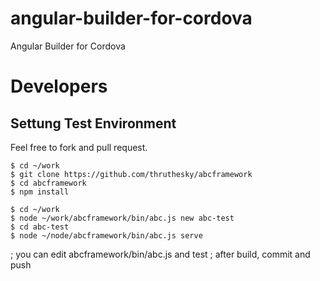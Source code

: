 # angular-builder-for-cordova
Angular Builder for Cordova



# Developers

## Settung Test Environment

Feel free to fork and pull request.

````
$ cd ~/work
$ git clone https://github.com/thruthesky/abcframework
$ cd abcframework
$ npm install

$ cd ~/work
$ node ~/work/abcframework/bin/abc.js new abc-test
$ cd abc-test
$ node ~/node/abcframework/bin/abc.js serve
````

; you can edit abcframework/bin/abc.js and test
; after build, commit and push

